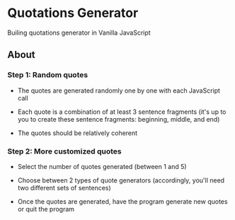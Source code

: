 # Quotations Generator
Builing quotations generator in Vanilla JavaScript

## About 

### Step 1: Random quotes

* The quotes are generated randomly one by one with each JavaScript call

* Each quote is a combination of at least 3 sentence fragments (it's up to you to create these sentence fragments: beginning, middle, and end)

* The quotes should be relatively coherent 

### Step 2: More customized quotes

* Select the number of quotes generated (between 1 and 5)

* Choose between 2 types of quote generators (accordingly, you'll need two different sets of sentences)

* Once the quotes are generated, have the program generate new quotes or quit the program
